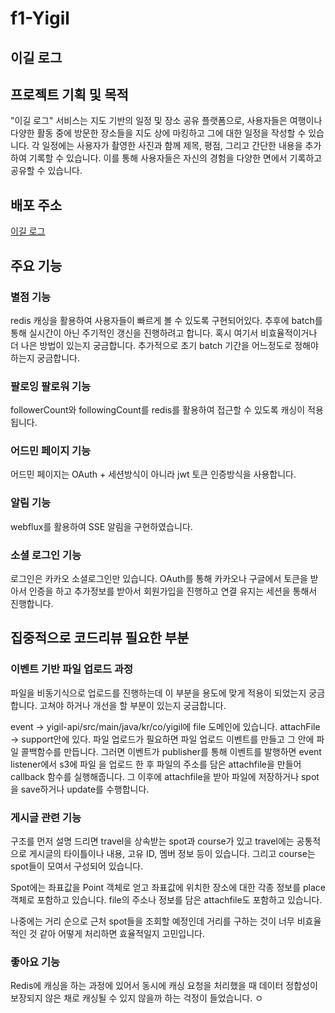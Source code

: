 # f1-Yigil
 
##  이길 로그

## 프로젝트 기획 및 목적

"이길 로그" 서비스는 지도 기반의 일정 및 장소 공유 플랫폼으로, 사용자들은 여행이나 다양한 활동
중에 방문한 장소들을 지도 상에 마킹하고 그에 대한 일정을 작성할 수 있습니다. 각 일정에는 사용자가
촬영한 사진과 함께 제목, 평점, 그리고 간단한 내용을 추가하여 기록할 수 있습니다. 이를 통해 
사용자들은 자신의 경험을 다양한 면에서 기록하고 공유할 수 있습니다.

## 배포 주소
  
[이길 로그](https://yigil.co.kr) 

## 주요 기능 
 
### 별점 기능
redis 캐싱을 활용하여 사용자들이 빠르게 볼 수 있도록 구현되어있다. 추후에 batch를 통해 실시간이 아닌 
주기적인 갱신을 진행하려고 합니다. 혹시 여기서 비효율적이거나 더 나은 방법이 있는지 궁금합니다.
추가적으로 초기 batch 기간을 어느정도로 정해야 하는지 궁금합니다.

### 팔로잉 팔로워 기능
followerCount와 followingCount를 redis를 활용하여 접근할 수 있도록 캐싱이 적용됩니다.

### 어드민 페이지 기능
어드민 페이지는 OAuth + 세션방식이 아니라 jwt 토큰 인증방식을 사용합니다.

### 알림 기능
webflux를 활용하여 SSE 알림을 구현하였습니다.

### 소셜 로그인 기능
로그인은 카카오 소셜로그인만 있습니다.
OAuth를 통해 카카오나 구글에서 토큰을 받아서 인증을 하고 추가정보를 받아서 회원가입을 진행하고
연결 유지는 세션을 통해서 진행합니다.

## 집중적으로 코드리뷰 필요한 부분

### 이벤트 기반 파일 업로드 과정
파일을 비동기식으로 업로드를 진행하는데 이 부분을 용도에 맞게 적용이 되었는지 궁금합니다.
고쳐야 하거나 개선을 할 부분이 있는지 궁금합니다.

event -> yigil-api/src/main/java/kr/co/yigil에 file 도메인에 있습니다.
attachFile -> support안에 있다.
파일 업로드가 필요하면 파일 업로드 이벤트를 만들고 그 안에 파일 콜백함수를 만듭니다.
그러면 이벤트가 publisher를 통해 이벤트를 발행하면 event listener에서 s3에 파일
을 업로드 한 후 파일의 주소를 담은 attachfile을 만들어 callback 함수를 실행해줍니다.
그 이후에 attachfile을 받아 파일에 저장하거나 spot을 save하거나 update를 수행합니다.

### 게시글 관련 기능
구조를 먼저 설명 드리면 travel을 상속받는 spot과 course가 있고 travel에는 공통적으로 
게시글의 타이틀이나 내용, 고유 ID, 멤버 정보 등이 있습니다. 그리고 course는 spot들이 모여서 구성되어 있습니다.

Spot에는 좌표값을 Point 객체로 얻고 좌표값에 위치한 장소에 대한 각종 정보를 place 객체로 포함하고 있습니다.
file의 주소나 정보를 담은 attachfile도 포함하고 있습니다.

나중에는 거리 순으로 근처 spot들을 조회할 예정인데 거리를 구하는 것이 너무 비효율적인 것 같아 
어떻게 처리하면 효율적일지 고민입니다.

### 좋아요 기능
Redis에 캐싱을 하는 과정에 있어서 동시에 캐싱 요청을 처리했을 때 데이터 정합성이 보장되지 않은 채로
캐싱될 수 있지 않을까 하는 걱정이 들었습니다.
ㅇ

